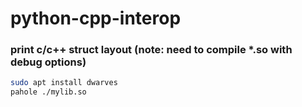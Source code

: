 # python-cpp-interop

### print c/c++ struct layout (note: need to compile *.so with debug options)

```bash
sudo apt install dwarves
pahole ./mylib.so
```
